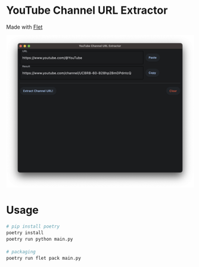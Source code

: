 # YouTube Channel URL Extractor

Made with [Flet](https://github.com/flet-dev/flet)


![screenshot](./assets/image.png)

# Usage

```sh
# pip install poetry
poetry install
poetry run python main.py

# packaging
poetry run flet pack main.py
```